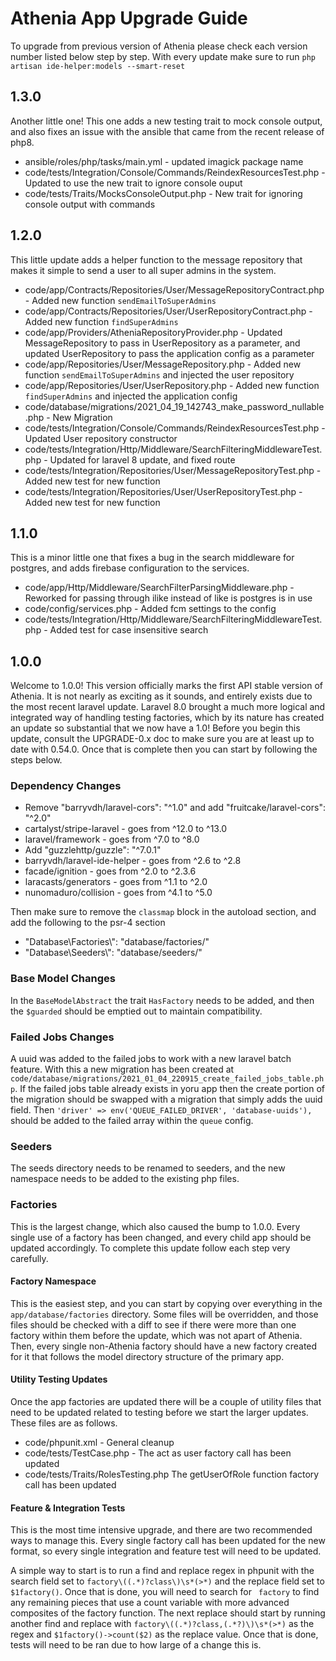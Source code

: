 # Athenia App Upgrade Guide

To upgrade from previous version of Athenia please check each version number listed below step by step. With every update make sure to run `php artisan ide-helper:models --smart-reset`

## 1.3.0

Another little one! This one adds a new testing trait to mock console output, and also fixes an issue with the ansible that came from the recent release of php8.

* ansible/roles/php/tasks/main.yml - updated imagick package name
* code/tests/Integration/Console/Commands/ReindexResourcesTest.php - Updated to use the new trait to ignore console ouput
* code/tests/Traits/MocksConsoleOutput.php - New trait for ignoring console output with commands

## 1.2.0

This little update adds a helper function to the message repository that makes it simple to send a user to all super admins in the system.

* code/app/Contracts/Repositories/User/MessageRepositoryContract.php - Added new function `sendEmailToSuperAdmins`
* code/app/Contracts/Repositories/User/UserRepositoryContract.php - Added new function `findSuperAdmins`
* code/app/Providers/AtheniaRepositoryProvider.php - Updated MessageRepository to pass in UserRepository as a parameter, and updated UserRepository to pass the application config as a parameter
* code/app/Repositories/User/MessageRepository.php - Added new function `sendEmailToSuperAdmins` and injected the user repository
* code/app/Repositories/User/UserRepository.php - Added new function `findSuperAdmins` and injected the application config
* code/database/migrations/2021_04_19_142743_make_password_nullable.php - New Migration
* code/tests/Integration/Console/Commands/ReindexResourcesTest.php - Updated User repository constructor
* code/tests/Integration/Http/Middleware/SearchFilteringMiddlewareTest.php - Updated for laravel 8 update, and fixed route
* code/tests/Integration/Repositories/User/MessageRepositoryTest.php - Added new test for new function
* code/tests/Integration/Repositories/User/UserRepositoryTest.php - Added new test for new function

## 1.1.0

This is a minor little one that fixes a bug in the search middleware for postgres, and adds firebase configuration to the services.

* code/app/Http/Middleware/SearchFilterParsingMiddleware.php - Reworked for passing through ilike instead of like is postgres is in use
* code/config/services.php - Added fcm settings to the config
* code/tests/Integration/Http/Middleware/SearchFilteringMiddlewareTest.php - Added test for case insensitive search

## 1.0.0

Welcome to 1.0.0! This version officially marks the first API stable version of Athenia. It is not nearly as exciting as it sounds, and entirely exists due to the most recent laravel update. Laravel 8.0 brought a much more logical and integrated way of handling testing factories, which by its nature has created an update so substantial that we now have a 1.0! Before you begin this update, consult the UPGRADE-0.x doc to make sure you are at least up to date with 0.54.0. Once that is complete then you can start by following the steps below.

### Dependency Changes

* Remove "barryvdh/laravel-cors": "^1.0" and add "fruitcake/laravel-cors": "^2.0"
* cartalyst/stripe-laravel - goes from ^12.0 to ^13.0
* laravel/framework - goes from ^7.0 to ^8.0
* Add "guzzlehttp/guzzle": "^7.0.1"
* barryvdh/laravel-ide-helper - goes from ^2.6 to ^2.8
* facade/ignition - goes from ^2.0 to ^2.3.6
* laracasts/generators - goes from ^1.1 to ^2.0
* nunomaduro/collision - goes from ^4.1 to ^5.0

Then make sure to remove the `classmap` block in the autoload section, and add the following to the psr-4 section

* "Database\\Factories\\": "database/factories/"
* "Database\\Seeders\\": "database/seeders/"

### Base Model Changes

In the `BaseModelAbstract` the trait `HasFactory` needs to be added, and then the `$guarded` should be emptied out to maintain compatibility.

### Failed Jobs Changes

A uuid was added to the failed jobs to work with a new laravel batch feature. With this a new migration has been created at `code/database/migrations/2021_01_04_220915_create_failed_jobs_table.php`. If the failed jobs table already exists in yoru app then the create portion of the migration should be swapped with a migration that simply adds the uuid field. Then `'driver' => env('QUEUE_FAILED_DRIVER', 'database-uuids'),` should be added to the failed array within the `queue` config.

### Seeders

The seeds directory needs to be renamed to seeders, and the new namespace needs to be added to the existing php files.

### Factories

This is the largest change, which also caused the bump to 1.0.0. Every single use of a factory has been changed, and every child app should be updated accordingly. To complete this update follow each step very carefully.

#### Factory Namespace

This is the easiest step, and you can start by copying over everything in the `app/database/factories` directory. Some files will be overridden, and those files should be checked with a diff to see if there were more than one factory within them before the update, which was not apart of Athenia. Then, every single non-Athenia factory should have a new factory created for it that follows the model directory structure of the primary app.

#### Utility Testing Updates

Once the app factories are updated there will be a couple of utility files that need to be updated related to testing before we start the larger updates. These files are as follows.

* code/phpunit.xml - General cleanup
* code/tests/TestCase.php - The act as user factory call has been updated
* code/tests/Traits/RolesTesting.php The getUserOfRole function factory call has been updated

#### Feature & Integration Tests

This is the most time intensive upgrade, and there are two recommended ways to manage this. Every single factory call has been updated for the new format, so every single integration and feature test will need to be updated. 

A simple way to start is to run a find and replace regex in phpunit with the search field set to `factory\((.*)?class\)\s*(>*)` and the replace field set to `$1factory()`. Once that is done, you will need to search for ` factory` to find any remaining pieces that use a count variable with more advanced composites of the factory function. The next replace should start by running another find and replace with `factory\((.*)?class,(.*?)\)\s*(>*)` as the regex and `$1factory()->count($2)` as the replace value. Once that is done, tests will need to be ran due to how large of a change this is.


